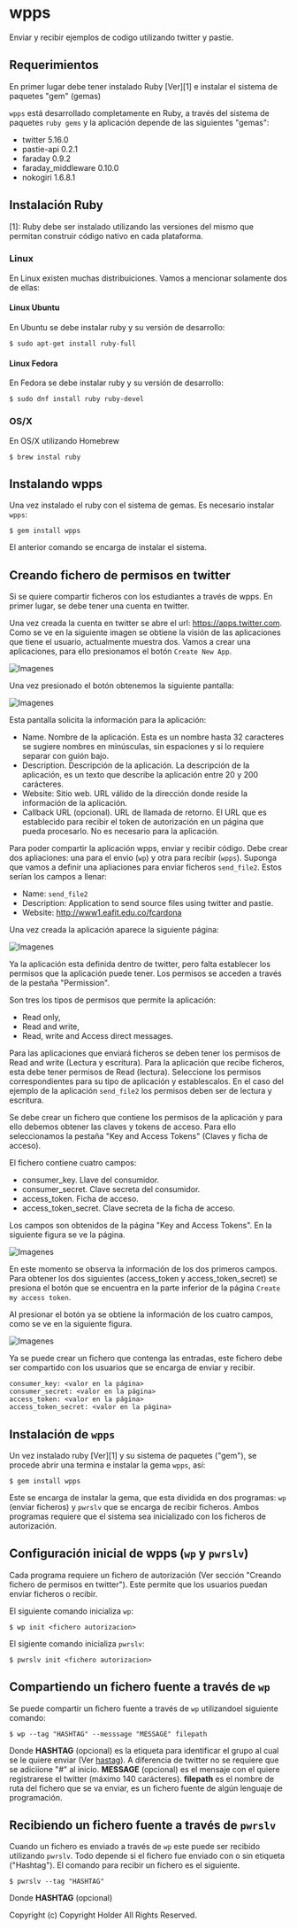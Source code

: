 # wpps

Enviar y recibir ejemplos de codigo utilizando twitter y pastie.

## Requerimientos

En primer lugar debe tener instalado Ruby [Ver][1] e instalar
el sistema de paquetes "gem" (gemas)

`wpps` está desarrollado completamente en Ruby, a través del sistema de
paquetes `ruby gems` y la aplicación depende de las siguientes "gemas":

- twitter 5.16.0
- pastie-api 0.2.1
- faraday 0.9.2
- faraday_middleware 0.10.0
- nokogiri 1.6.8.1

## Instalación Ruby

[1]: Ruby debe ser instalado utilizando las versiones del mismo que permitan construir
código nativo en cada plataforma.

### Linux

En Linux existen muchas distribuiciones. Vamos a mencionar solamente dos de ellas:

#### Linux Ubuntu

En Ubuntu se debe instalar ruby y su versión de desarrollo:

```shell
$ sudo apt-get install ruby-full
```

#### Linux Fedora

En Fedora se debe instalar ruby y su versión de desarrollo:

```
$ sudo dnf install ruby ruby-devel
```

### OS/X

En OS/X utilizando Homebrew

```shell
$ brew instal ruby
```

## Instalando wpps

Una vez instalado el ruby con el sistema de gemas. Es necesario instalar `wpps`:

```
$ gem install wpps
```

El anterior comando se encarga de instalar el sistema.

## Creando fichero de permisos en twitter

Si se quiere compartir ficheros con los estudiantes a través de wpps. En primer
lugar, se debe tener una cuenta en twitter.

Una vez creada la cuenta en twitter se abre el url: https://apps.twitter.com.
Como se ve en la siguiente imagen se obtiene la visión de las aplicaciones que
tiene el usuario, actualmente muestra dos. Vamos a crear una aplicaciones, para
ello presionamos el botón `Create New App`.

![Imagenes](./imagenes/twitter_apps.png)

Una vez presionado el botón obtenemos la siguiente pantalla:

![Imagenes](./imagenes/twitter_create_app.png)

Esta pantalla solicita la información para la aplicación:

* Name. Nombre de la aplicación. Esta es un nombre hasta 32 caracteres se
sugiere nombres en minúsculas, sin espaciones y si lo requiere separar con
guión bajo.
* Description. Descripción de la aplicación. La descripción de la aplicación,
es un texto que describe la aplicación entre 20 y 200 carácteres.
* Website: Sitio web. URL válido de la dirección donde reside la información
de la aplicación.
* Callback URL (opcional). URL de llamada de retorno. El URL que es establecido
para recibir el token de autorización en un página que pueda procesarlo. No es
necesario para la aplicación.

Para poder compartir la aplicación wpps, enviar y recibir código. Debe crear
dos apliaciones: una para el envio (`wp`) y otra para recibir (`wpps`).
Suponga que vamos a definir una apliaciones para enviar ficheros `send_file2`.
Estos serían los campos a llenar:

* Name: `send_file2`
* Description: Application to send source files using twitter and pastie.
* Website: http://www1.eafit.edu.co/fcardona

Una vez creada la aplicación aparece la siguiente página:

![Imagenes](./imagenes/twitter_send_file2_app.png)

Ya la aplicación esta definida dentro de twitter, pero falta establecer los
permisos que la aplicación puede tener. Los permisos se acceden a través de la
pestaña "Permission".

Son tres los tipos de permisos que permite la aplicación:

* Read only,
* Read and write,
* Read, write and Access direct messages.

Para las aplicaciones que enviará ficheros se deben tener los permisos
de Read and write (Lectura y escritura). Para la aplicación que recibe
ficheros, esta debe tener permisos de Read (lectura). Seleccione los permisos
correspondientes para su tipo de aplicación y establescalos. En el caso del
ejemplo de la aplicación `send_file2` los permisos deben ser de lectura y
escritura.

Se debe crear un fichero que contiene los permisos de la aplicación y para ello
debemos obtener las claves y tokens de acceso. Para ello seleccionamos la
pestaña "Key and Access Tokens" (Claves y ficha de acceso).

El fichero contiene cuatro campos:

* consumer_key. Llave del consumidor.
* consumer_secret. Clave secreta del consumidor.
* access_token. Ficha de acceso.
* access_token_secret. Clave secreta de la ficha de acceso.

Los campos son obtenidos de la página "Key and Access Tokens". En la
siguiente figura se ve la página.

![Imagenes](./imagenes/twitter_send_file2_app_key_1.png)

En este momento se observa la información de los dos primeros campos. Para
obtener los dos siguientes (access_token y access_token_secret) se presiona
el botón que se encuentra en la parte inferior de la página
`Create my access token`.

Al presionar el botón ya se obtiene la información de los cuatro campos,
como se ve en la siguiente figura.

![Imagenes](./imagenes/twitter_send_file2_app_key_2.png)

Ya se puede crear un fichero que contenga las entradas, este
fichero debe ser compartido con los usuarios que se encarga de
enviar y recibir.

```
consumer_key: <valor en la página>
consumer_secret: <valor en la página>
access_token: <valor en la página>
access_token_secret: <valor en la página>
```

## Instalación de `wpps`

Un vez instalado ruby [Ver][1] y su sistema de paquetes ("gem"), se procede abrir una termina e instalar la gema `wpps`, así:

```shell
$ gem install wpps
```

Este se encarga de instalar la gema, que esta dividida
en dos programas: `wp` (enviar ficheros) y `pwrslv` que se
encarga de recibir ficheros. Ambos programas requiere que
el sistema sea inicializado con los ficheros de autorización.

## Configuración inicial de wpps (`wp` y `pwrslv`)

Cada programa requiere un fichero de autorización (Ver sección "Creando fichero de permisos en twitter"). Este permite que los usuarios puedan enviar ficheros o recibir.

El siguiente comando inicializa `wp`:

```shell
$ wp init <fichero autorizacion>
```

El sigiente comando inicializa `pwrslv`:

```
$ pwrslv init <fichero autorizacion>
```

## Compartiendo un fichero fuente a través de `wp`

Se puede compartir un fichero fuente a través de `wp` utilizandoel siguiente
comando:

```shell
$ wp --tag "HASHTAG" --messsage "MESSAGE" filepath
```
Donde **HASHTAG** (opcional) es la etiqueta para identificar el grupo al cual se
le quiere enviar (Ver [hastag](https://support.twitter.com/articles/49309)).
A diferencia de twitter no se requiere que se adiciione "#" al inicio.
**MESSAGE** (opcional) es el mensaje con el quiere registrarese el twitter
(máximo 140 carácteres). **filepath** es el nombre de ruta del fichero que
se va enviar, es un fichero fuente de algún lenguaje de programación.

## Recibiendo un fichero fuente a través de `pwrslv`

Cuando un fichero es enviado a través de `wp` este puede ser recibido
utilizando `pwrslv`. Todo depende si el fichero fue enviado con o sin etiqueta
("Hashtag"). El comando para recibir un fichero es el siguiente.

```shell
$ pwrslv --tag "HASHTAG"
```

Donde **HASHTAG** (opcional)

Copyright (c)  Copyright Holder All Rights Reserved.
